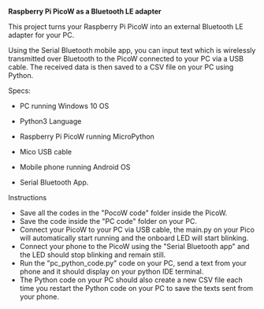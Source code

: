 **Raspberry Pi PicoW as a Bluetooth LE adapter**

This project turns your Raspberry Pi PicoW into an external
Bluetooth LE adapter for your PC.

Using the Serial Bluetooth mobile app, you can input text which is wirelessly 
transmitted over Bluetooth to the PicoW connected to your PC via a USB cable. 
The received data is then saved to a CSV file on your PC using Python.

Specs:
- PC running Windows 10 OS
- Python3 Language 

- Raspberry Pi PicoW running MicroPython
- Mico USB cable

- Mobile phone running Android OS
- Serial Bluetooth App.


Instructions

- Save all the codes in the "PocoW code" folder inside the PicoW.
- Save the code inside the "PC code" folder on your PC.
- Connect your PicoW to your PC via USB cable, the main.py on your Pico will automatically start running and the onboard LED will start blinking.
- Connect your phone to the PicoW using the "Serial Bluetooth app" and the LED should stop blinking and remain still.
- Run the "pc_python_code.py" code on your PC, send a text from your phone and it should display on your python IDE terminal.
- The Python code on your PC should also create a new CSV file each time you restart the Python code on your PC to save the texts sent from your phone.
